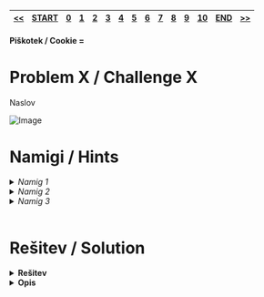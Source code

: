 |[<<](/guides/challx-1.md)|[START](/guides/main.md)|[0](/guides/chall0.md)|[1](/guides/chall1.md)|[2](/guides/chall2.md)|[3](/guides/chall3.md)|[4](/guides/chall4.md)|[5](/guides/chall5.md)|[6](/guides/chall6.md)|[7](/guides/chall7.md)|[8](/guides/chall8.md)|[9](/guides/chall9.md)|[10](/guides/chall10.md)|[END](/guides/end.md)|[>>](/guides/challx+1.md)|
|:-|:-|:-|:-|:-|:-|:-|:-|:-|:-|:-|:-|:-|:-|:-|

#### Piškotek / Cookie = 

# Problem X / Challenge X
Naslov

[//]: #slikica

![Image](images/challX.png)


# Namigi / Hints

<details >
<summary>
    <i>Namig 1</i> 
</summary>
    Nekaj majhnega, kar je dal Andraž
</details>

<details >
<summary>
    <i>Namig 2</i> 
</summary>
    Nekaj srednjega
</details>
<details >
<summary>
    <i>Namig 3</i> 
</summary>
    Direktna navodila (iz opisa)
</details>
<br>

# Rešitev / Solution

<details>
<summary><b>
    Rešitev
</b></summary>
    Kar napiše oz. "Napišemo program za ... / ki ..."
</details>
<details>
<summary><b>
    Opis
</b></summary>
Kaj išče in kje to najde s slikico z dev tooli

![Image](images/sol1.png)

oz. opis programa in obrazložitev ter koda
</details>

